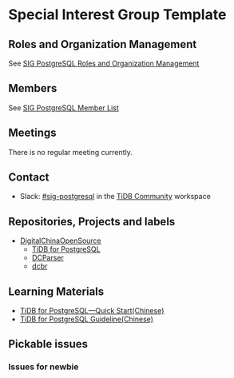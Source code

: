 # Special Interest Group Template

## Roles and Organization Management

See [SIG PostgreSQL Roles and Organization Management](roles-and-organization-management.md)

## Members

See [SIG PostgreSQL Member List](membership.json)

## Meetings

There is no regular meeting currently.

## Contact

* Slack: [#sig-postgresql](https://tidbcommunity.slack.com/archives/C029TFUUF9P) in the [TiDB Community](https://pingcap.com/tidbslack) workspace

## Repositories, Projects and labels

- [DigitalChinaOpenSource](https://github.com/DigitalChinaOpenSource)
  - [TiDB for PostgreSQL](https://github.com/DigitalChinaOpenSource/TiDB-for-PostgreSQL)    
  - [DCParser](https://github.com/DigitalChinaOpenSource/DCParser)
  - [dcbr](https://github.com/DigitalChinaOpenSource/dcbr)

## Learning Materials

- [TiDB for PostgreSQL—Quick Start(Chinese)](https://zhuanlan.zhihu.com/p/379181280)
- [TiDB for PostgreSQL Guideline(Chinese)](https://zhuanlan.zhihu.com/p/383500491)

## Pickable issues

### Issues for newbie
